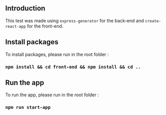 ## Introduction

This test was made using `express-generator` for the back-end and `create-react-app` for the front-end.

## Install packages

To install packages, please run in the root folder : 

### `npm install && cd front-end && npm install && cd ..` 

## Run the app

To run the app, please run in the root folder :

### `npm run start-app`
